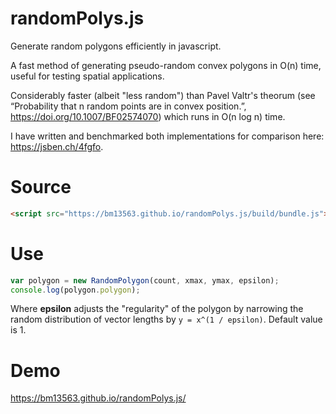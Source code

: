 # randomPolys.js
Generate random polygons efficiently in javascript.

A fast method of generating pseudo-random convex polygons in O(n) time, useful for testing spatial applications.

Considerably faster (albeit "less random") than Pavel Valtr's theorum (see “Probability that n random points are in convex position.”, https://doi.org/10.1007/BF02574070) which runs in O(n log n) time.

I have written and benchmarked both implementations for comparison here: https://jsben.ch/4fgfo.

# Source

```html
<script src="https://bm13563.github.io/randomPolys.js/build/bundle.js"></script>
```

# Use

```javascript
var polygon = new RandomPolygon(count, xmax, ymax, epsilon);
console.log(polygon.polygon);
```
Where <strong>epsilon</strong> adjusts the "regularity" of the polygon by narrowing the random distribution of vector lengths by ```y = x^(1 / epsilon)```. Default value is 1.

# Demo
https://bm13563.github.io/randomPolys.js/
